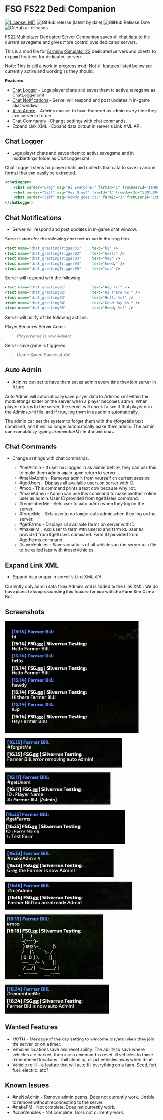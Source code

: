 # FSG FS22 Dedi Companion

[![License: MIT](https://img.shields.io/badge/License-MIT-yellow.svg)](https://opensource.org/licenses/MIT) ![GitHub release (latest by date)](https://img.shields.io/github/v/release/FSGModding/FS22_Dedi_Companion) ![GitHub Release Date](https://img.shields.io/github/release-date/FSGModding/FS22_Dedi_Companion) ![GitHub all releases](https://img.shields.io/github/downloads/FSGModding/FS22_Dedi_Companion/total)


FS22 Multiplayer Dedicated Server Companion saves all chat data to the current savegame and gives more control over dedicated servers.

This is a mod file for [Farming-Simulator 22](https://www.farming-simulator.com/) dedicated servers and clients to expand features for dedicated servers.  

Note: This is still a work in progress mod.  Not all features listed below are currently active and working as they should.

__Features__
- [Chat Logger](#chat-logger) - Logs player chats and saves them to active savegame as ChatLogger.xml
- [Chat Notifications](#chat-notifications) - Server will respond and post updates in in-game chat window.
- [Auto Admin](#auto-admin) - Admins can set to have them set as admin every time they join server in future.
- [Chat Commands](#chat-commands) - Change settings with chat commands.
- [Expand Link XML](#expand-link-xml) - Expand data output in server's Link XML API.

## Chat Logger
- Logs player chats and saves them to active savegame and in modSettings folder as ChatLogger.xml

Chat Logger listens for player chats and collects that data to save in an xml format that can easily be extracted.  

```xml
<chatLogger>
    <chat sender="Greg" msg="Hi Everyone!" farmId="1" fromUserId="1tMDuQRobBhJvt2UQfsKUvCKQVHvvMJJ3svvjdfasdS4=" timestamp="2023-01-08 13:27:53"/>
    <chat sender="Bill" msg="Hey Greg!" farmId="1" fromUserId="1tMDuQRobBhJvt2UQfsKUvCKQVHvvMJJ3svvjdfasdS4=" timestamp="2023-01-08 12:55:24"/>
    <chat sender="Jeff" msg="Howdy goes it?" farmId="1" fromUserId="1tMDuQRobBhJvt2UQfsKUvCKQVHvvMJJ3svvjdfasdS4=" timestamp="2023-01-08 12:55:24"/>
</chatLogger>
```

## Chat Notifications
- Server will respond and post updates in in-game chat window.

Server listens for the following chat text as set in the lang files: 

```xml
<text name="chat_greetingTrigger01"     text="hi" />
<text name="chat_greetingTrigger02"     text="hello" />
<text name="chat_greetingTrigger03"     text="hey" />
<text name="chat_greetingTrigger04"     text="howdy" />
<text name="chat_greetingTrigger05"     text="sup" />
```

Server will respond with the following:

```xml
<text name="chat_greeting01"            text="Hey %s!" />
<text name="chat_greeting02"            text="Hi there %s!" />
<text name="chat_greeting03"            text="Hello %s!" />
<text name="chat_greeting04"            text="Good day %s!" />
<text name="chat_greeting05"            text="Howdy %s!" />
```

Server will notify of the following actions:

Player Becomes Server Admin

> *PlayerName* is now Admin!

Server save game is triggered

> Game Saved Successfully!

## Auto Admin
- Admins can set to have them set as admin every time they join server in future.

Auto Admin will automatically save player data to Admins.xml within the modSettings folder on the server when a player becomes admin.  When player returns to the server, the server will check to see if that player is in the Admins.xml file, and if true, log them in as admin automatically.  

The admin can set the system to forget them with the *#forgetMe* text command, and it will no longer automatically make them admin.  The admin can reenable by typing *#rememberMe* in the text chat.  

## Chat Commands
- Change settings with chat commands.

  - #meAdmin - If user has logged in as admin before, they can use this to make them admin again upon return to server.
  - #meNoAdmin - Removes admin from yourself on current session.
  - #getUsers - Displays all available users on server with ID.
  - #moo - This command prints a text cow because why not.
  - #makeAdmin - Admin can use this command to make another online user an admin.  User ID provided from #getUsers command.
  - #rememberMe - Sets user to auto admin when they log on the server.
  - #forgetMe - Sets user to no longer auto admin when they log on the server.
  - #getFarms - Displays all available farms on server with ID.
  - #makeFM - Add user to farm with user id and farm id.  User ID provided from #getUsers command.  Farm ID provided from #getFarms command.
  - #saveVehicles - Saves locations of all vehicles on the server to a file to be called later with #resetVehicles.

## Expand Link XML
- Expand data output in server's Link XML API.

Currently only admin data from Admins.xml is added to the Link XML.  We do have plans to keep expanding this feature for use with the Farm Sim Game Bot.

## Screenshots
![#greetings](https://raw.githubusercontent.com/FSGModding/FS22_Dedi_Companion/main/z-non-zip/fsg-fs22-dedi-companion-greeting-chat.png)

![#forgetMe](https://raw.githubusercontent.com/FSGModding/FS22_Dedi_Companion/main/z-non-zip/fsg-fs22-dedi-companion-forgetme.png)

![#getUsers](https://raw.githubusercontent.com/FSGModding/FS22_Dedi_Companion/main/z-non-zip/fsg-fs22-dedi-companion-getUsers.png)

![#getFarms](https://raw.githubusercontent.com/FSGModding/FS22_Dedi_Companion/main/z-non-zip/fsg-fs22-dedi-companion-getfarms.png)

![#makeAdmin](https://raw.githubusercontent.com/FSGModding/FS22_Dedi_Companion/main/z-non-zip/fsg-fs22-dedi-companion-makeadmin.png)

![#meAdmin](https://raw.githubusercontent.com/FSGModding/FS22_Dedi_Companion/main/z-non-zip/fsg-fs22-dedi-companion-meadmin.png)

![#moo](https://raw.githubusercontent.com/FSGModding/FS22_Dedi_Companion/main/z-non-zip/fsg-fs22-dedi-companion-moo.png)

![#rememberMe](https://raw.githubusercontent.com/FSGModding/FS22_Dedi_Companion/main/z-non-zip/fsg-fs22-dedi-companion-rememberme.png)

## Wanted Features
- MOTH - Message of the day setting to welcome players when they join the server, or on a timer.
- Vehicles locations save and reset ability.  The ability to save where vehicles are parked, then use a command to reset all vehicles to those remembered locations.  Troll cleanup, or put vehicles away when done.
- Vehicle refill - a feature that will auto fill everything on a farm.  Seed, fert, fuel, electric, etc?

## Known Issues
- #meNoAdmin - Remove admin perms.  Does not currently work.  Unable to remove without reconnecting to the server.
- #makeFM - Not complete.  Does not currently work.
- #saveVehicles - Not complete. Does not currently work.